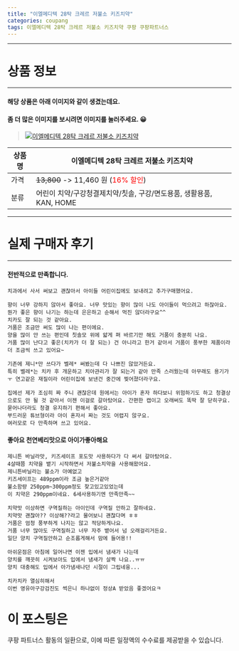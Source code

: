 ```yaml
---
title: "이엘메디텍 28탁 크레르 저불소 키즈치약"
categories: coupang
tags: 이엘메디텍 28탁 크레르 저불소 키즈치약 쿠팡 쿠팡파트너스
---
```

---

# 상품 정보

---

#### 해당 상품은 아래 이미지와 같이 생겼는데요. 
#### 좀 더 많은 이미지를 보시려면 이미지를 눌러주세요. 😀
> [![이엘메디텍 28탁 크레르 저불소 키즈치약](https://static.coupangcdn.com/image/affiliate/banner/be4ec70a53bc3ba2ef02418b24bd8ab2@2x.jpg)](https://coupa.ng/bP9Yh5)

상품명 | 이엘메디텍 28탁 크레르 저불소 키즈치약
-------|-------
가격 | ~~13,800~~ -> 11,460 원 (<span style="color:red">16% 할인</span>)
분류 | 어린이 치약/구강청결제치약/칫솔, 구강/면도용품, 생활용품, KAN, HOME

---

# 실제 구매자 후기

---


####    전반적으로 만족합니다.
    치과에서 사서 써보고 괜찮아서 아이들 어린이집에도 보내려고 추가구매했어요.
    
    향이 너무 강하지 않아서 좋아요. 너무 맛있는 향이 많이 나도 아이들이 먹으려고 하잖아요. 뭔가 좋은 향이 나기는 하는데 은은하고 순해서 먹진 않더라구요^^
    치카도 잘 되는 것 같아요.
    거품은 조금만 써도 많이 나는 편이에요.
    양을 많이 안 쓰는 편인데 칫솔모 위에 얇게 펴 바르기만 해도 거품이 충분히 나요.
    거품 많이 난다고 좋은(치카가 더 잘 되는) 건 아니라고 한거 같아서 거품이 풍부한 제품이라 더 조금씩 쓰고 있어요~
    
    기존에 제니*만 쓰다가 벨레* 써봤는데 다 나쁘진 않았거든요. 
    특히 벨레*는 치카 후 개운하고 치아관리가 잘 되는거 같아 만족 스러웠는데 아무래도 용기가ㅜ 연고같은 재질이라 어린이집에 보낸건 중간에 찢어졌더라구요. 
    
    집에선 제가 조심히 짜 주니 괜찮은데 원에서는 아이가 혼자 하다보니 위험하기도 하고 청결상으로도 안 될 것 같아서 이젠 이걸로 갈아탔어요. 간편한 캡이고 오래써도 똑딱 잘 닫히구요. 묻어나더라도 청결 유지하기 편해서 좋아요.
    부드러운 튜브형이라 아이 혼자서 짜는 것도 어렵지 않구요.
    여러모로 다 만족하며 쓰고 있어요.

####    좋아요 천연베리맛으로 아이가좋아해요
    제니튼 바닐라맛, 키즈세이프 포도맛 사용하다가 다 써서 갈아탔어요.
    4살때쯤 치약을 뱉기 시작하면서 저불소치약을 사용해왔어요.
    제니튼바닐라는 불소가 아예없고
    키즈세이프는 489ppm이라 조금 높은거같아
    불소함량 250ppm~300ppm정도 찾고있고있었는데 
    이 치약은 290ppm이네요. 6세사용하기엔 만족만족~~
    
    치약맛 이상하면 구역질하는 아이인데 구역질 안하고 잘하네요.
    치약맛 괜찮아?? 이상해??라고 물어보니 괜찮다며 ㅎㅎ
    거품은 엄청 풍부하게 나지는 않고 적당하게나요.
    거품 너무 많아도 구역질하고 너무 자주 뱉어서 넘 오래걸리거든요.
    일단 양치 구역질안하고 순조롭게해서 맘에 들어용!!
    
    아쉬운점은 아침에 일어나면 이젠 입에서 냄새가 나는데
    양치를 깨끗히 시켜보아도 입에서 냄새가 살짝 나요..ㅠㅠ
    양치 대충해도 입에서 아가냄새나던 시절이 그립네융...
    
    치카치카 열심히해서 
    이번 영유아구강검진도 썩은니 하나없이 정상A 받았음 좋겠어요ㅋ



# 이 포스팅은
쿠팡 파트너스 활동의 일환으로, 이에 따른 일정액의 수수료를 제공받을 수 있습니다.